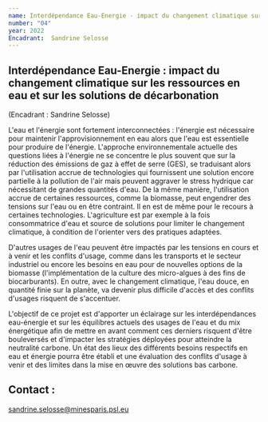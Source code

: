 ```yaml
---
name: Interdépendance Eau-Energie - impact du changement climatique sur les ressources en eau et sur les solutions de décarbonation
number: "04"
year: 2022
Encadrant:  Sandrine Selosse
---
```



## Interdépendance Eau-Energie : impact du changement climatique sur les ressources en eau et sur les solutions de décarbonation

(Encadrant : Sandrine Selosse)

L\'eau et l\'énergie sont fortement interconnectées : l\'énergie est
nécessaire pour maintenir l\'approvisionnement en eau alors que l\'eau
est essentielle pour produire de l\'énergie. L\'approche
environnementale actuelle des questions liées à l'énergie ne se
concentre le plus souvent que sur la réduction des émissions de gaz à
effet de serre (GES), se traduisant alors par l\'utilisation accrue de
technologies qui fournissent une solution encore partielle à la
pollution de l\'air mais peuvent aggraver le stress hydrique car
nécessitant de grandes quantités d\'eau. De la même manière,
l\'utilisation accrue de certaines ressources, comme la biomasse, peut
engendrer des tensions sur l'eau ou en être contraint. Il en est de même
pour le recours à certaines technologies. L\'agriculture est par exemple
à la fois consommatrice d\'eau et source de solutions pour limiter le
changement climatique, à condition de l\'orienter vers des pratiques
adaptées.

D\'autres usages de l\'eau peuvent être impactés par les tensions en
cours et à venir et les conflits d'usage, comme dans les transports et
le secteur industriel ou encore les besoins en eau pour de nouvelles
options de la biomasse (l'implémentation de la culture des micro-algues
à des fins de biocarburants). En outre, avec le changement climatique,
l\'eau douce, en quantité finie sur la planète, va devenir plus
difficile d\'accès et des conflits d'usages risquent de s'accentuer.

L'objectif de ce projet est d'apporter un éclairage sur les
interdépendances eau-énergie et sur les équilibres actuels des usages de
l'eau et du mix énergétique afin de mettre en avant comment ces derniers
risquent d'être bouleversés et d'impacter les stratégies déployées pour
atteindre la neutralité carbone. Un état des lieux des différents
besoins respectifs en eau et énergie pourra être établi et une
évaluation des conflits d'usage à venir et des limites dans la mise en
œuvre des solutions bas carbone.

## Contact :
sandrine.selosse@minesparis.psl.eu
